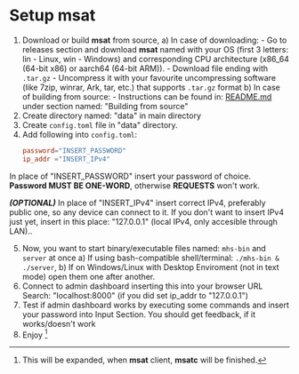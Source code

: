 # Setup msat

1. Download or build **msat** from source,
    a) In case of downloading:
        - Go to releases section and download **msat** named with your OS (first 3 letters: lin - Linux, win - Windows) 
        and corresponding CPU architecture (x86_64 (64-bit x86) or aarch64 (64-bit ARM)).
        - Download file ending with `.tar.gz`
        - Uncompress it with your favourite uncompressing software (like 7zip, winrar, Ark, tar, etc.) that supports `.tar.gz` format
    b) In case of building from source:
        - Instructions can be found in: [README.md](https://github.com/Matissoss/msat/tree/main/README.md) under 
        section named: "Building from source"
2. Create directory named: "data" in main directory
3. Create `config.toml` file in "data" directory.
4. Add following into `config.toml`:
    ```toml 
    password="INSERT_PASSWORD"
    ip_addr ="INSERT_IPv4"
    ```
In place of "INSERT_PASSWORD" insert your password of choice. **Password MUST BE ONE-WORD**, otherwise **REQUESTS** won't work.

***(OPTIONAL)*** In place of "INSERT_IPv4" insert correct IPv4, preferably public one, so any device can connect to it. 
If you don't want to insert IPv4 just yet, insert in this place: "127.0.0.1" (local IPv4, only accesible through LAN)..

5. Now, you want to start binary/executable files named: `mhs-bin` and `server` at once
    a) If using bash-compatible shell/terminal: `./mhs-bin & ./server`,
    b) If on Windows/Linux with Desktop Enviroment (not in text mode) open them one after another.
6. Connect to admin dashboard inserting this into your browser URL Search: "localhost:8000" (if you did set ip_addr to "127.0.0.1")
7. Test if admin dashboard works by executing some commands and insert your password into Input Section. You should get feedback, if it 
works/doesn't work 
8. Enjoy [^1]

[^1]: This will be expanded, when **msat** client, **msatc** will be finished.
